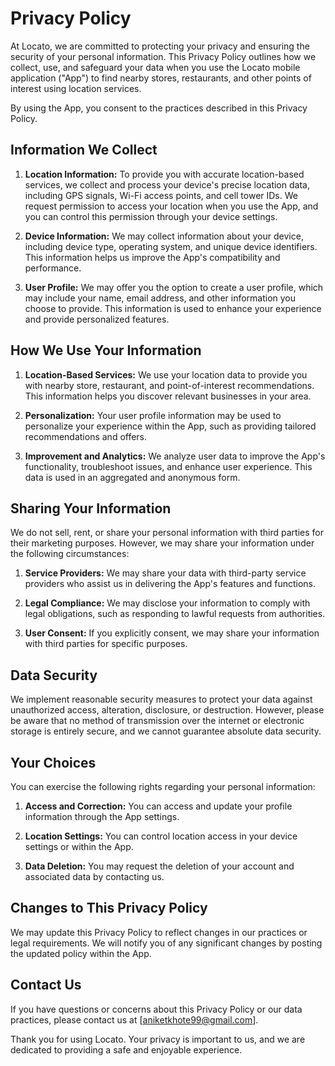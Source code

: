# Privacy Policy

At Locato, we are committed to protecting your privacy and ensuring the security of your personal information. This Privacy Policy outlines how we collect, use, and safeguard your data when you use the Locato mobile application ("App") to find nearby stores, restaurants, and other points of interest using location services.

By using the App, you consent to the practices described in this Privacy Policy.

## Information We Collect

1. **Location Information:** To provide you with accurate location-based services, we collect and process your device's precise location data, including GPS signals, Wi-Fi access points, and cell tower IDs. We request permission to access your location when you use the App, and you can control this permission through your device settings.

2. **Device Information:** We may collect information about your device, including device type, operating system, and unique device identifiers. This information helps us improve the App's compatibility and performance.

3. **User Profile:** We may offer you the option to create a user profile, which may include your name, email address, and other information you choose to provide. This information is used to enhance your experience and provide personalized features.

## How We Use Your Information

1. **Location-Based Services:** We use your location data to provide you with nearby store, restaurant, and point-of-interest recommendations. This information helps you discover relevant businesses in your area.

2. **Personalization:** Your user profile information may be used to personalize your experience within the App, such as providing tailored recommendations and offers.

3. **Improvement and Analytics:** We analyze user data to improve the App's functionality, troubleshoot issues, and enhance user experience. This data is used in an aggregated and anonymous form.

## Sharing Your Information

We do not sell, rent, or share your personal information with third parties for their marketing purposes. However, we may share your information under the following circumstances:

1. **Service Providers:** We may share your data with third-party service providers who assist us in delivering the App's features and functions.

2. **Legal Compliance:** We may disclose your information to comply with legal obligations, such as responding to lawful requests from authorities.

3. **User Consent:** If you explicitly consent, we may share your information with third parties for specific purposes.

## Data Security

We implement reasonable security measures to protect your data against unauthorized access, alteration, disclosure, or destruction. However, please be aware that no method of transmission over the internet or electronic storage is entirely secure, and we cannot guarantee absolute data security.

## Your Choices

You can exercise the following rights regarding your personal information:

1. **Access and Correction:** You can access and update your profile information through the App settings.

2. **Location Settings:** You can control location access in your device settings or within the App.

3. **Data Deletion:** You may request the deletion of your account and associated data by contacting us.

## Changes to This Privacy Policy

We may update this Privacy Policy to reflect changes in our practices or legal requirements. We will notify you of any significant changes by posting the updated policy within the App.

## Contact Us

If you have questions or concerns about this Privacy Policy or our data practices, please contact us at [aniketkhote99@gmail.com].

Thank you for using Locato. Your privacy is important to us, and we are dedicated to providing a safe and enjoyable experience.
